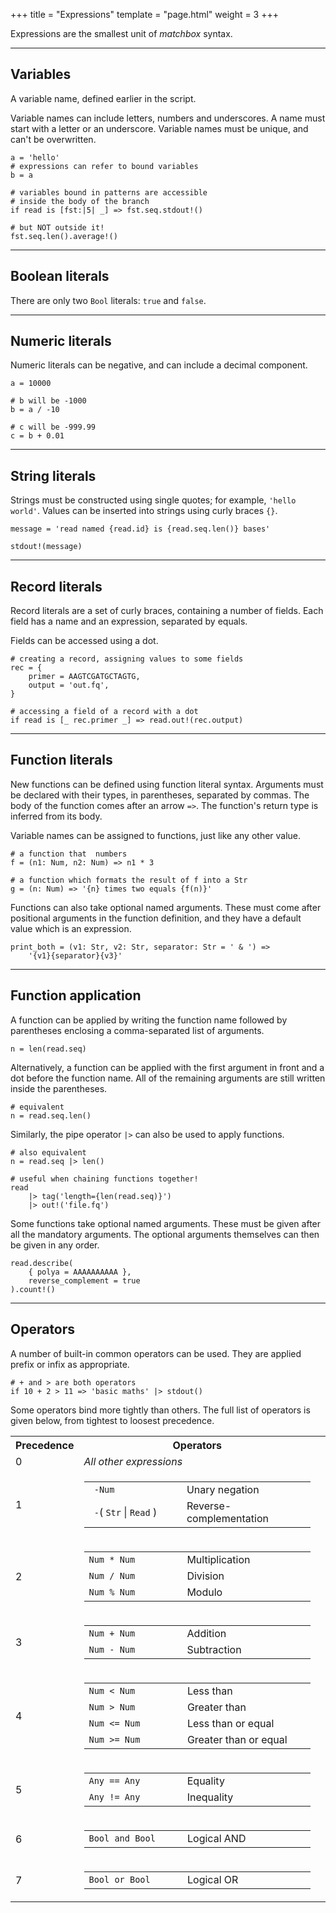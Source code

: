 +++
title = "Expressions"
template = "page.html"
weight = 3
+++

Expressions are the smallest unit of *matchbox* syntax.


<!-- <table>
    <th>Name</th>
    <th>Syntax</th>
    <th>Description</th>
    <tr>
        <td>Boolean literal</td>
        <td><code>true</code>, <code>false</code></td>
        <td>Matches any number of any nucleotides.</td>
    </tr>
    <tr>
        <td>Numeric literal</td>
        <td>n</td>
        <td>Matches any number of any nucleotides.</td>
    </tr>
    <tr>
        <td>String </td>
        <td>n</td>
        <td>Matches any number of any nucleotides.</td>
    </tr>
</table> -->


---

<div class="function_block">

## Variables

A variable name, defined earlier in the script. 

Variable names can include letters, numbers and underscores. A name must start with a letter or an underscore. Variable names must be unique, and can't be overwritten.

```matchbox
a = 'hello'
# expressions can refer to bound variables
b = a

# variables bound in patterns are accessible 
# inside the body of the branch
if read is [fst:|5| _] => fst.seq.stdout!()

# but NOT outside it! 
fst.seq.len().average!()
```

</div>

---

<div class="function_block">

## Boolean literals

There are only two <code class="type">Bool</code> literals: `true` and `false`.

</div>

---

<div class="function_block">

## Numeric literals

Numeric literals can be negative, and can include a decimal component. 

```matchbox
a = 10000

# b will be -1000
b = a / -10

# c will be -999.99
c = b + 0.01
```

</div>

---

<div class="function_block">

## String literals

Strings must be constructed using single quotes; for example, `'hello world'`. Values can be inserted into strings using curly braces `{}`.

```matchbox
message = 'read named {read.id} is {read.seq.len()} bases'

stdout!(message)
```

</div>

---

<div class="function_block">

## Record literals

Record literals are a set of curly braces, containing a number of fields. Each field has a name and an expression, separated by equals. 

Fields can be accessed using a dot.

```matchbox
# creating a record, assigning values to some fields
rec = {
    primer = AAGTCGATGCTAGTG,
    output = 'out.fq',
}

# accessing a field of a record with a dot
if read is [_ rec.primer _] => read.out!(rec.output)
```
</div>

---

<div class="function_block">

## Function literals

New functions can be defined using function literal syntax. Arguments must be declared with their types, in parentheses, separated by commas. The body of the function comes after an arrow `=>`. The function's return type is inferred from its body.

Variable names can be assigned to functions, just like any other value.

```matchbox
# a function that  numbers
f = (n1: Num, n2: Num) => n1 * 3

# a function which formats the result of f into a Str
g = (n: Num) => '{n} times two equals {f(n)}'
```

Functions can also take optional named arguments. These must come after positional arguments in the function definition, and they have a default value which is an expression. 

```matchbox
print_both = (v1: Str, v2: Str, separator: Str = ' & ') =>
    '{v1}{separator}{v3}'
```

</div>

---

<div class="function_block">

## Function application

A function can be applied by writing the function name followed by parentheses enclosing a comma-separated list of arguments.

```matchbox
n = len(read.seq)
```

Alternatively, a function can be applied with the first argument in front and a dot before the function name. All of the remaining arguments are still written inside the parentheses.

```matchbox
# equivalent
n = read.seq.len()
```

Similarly, the pipe operator `|>` can also be used to apply functions.

```matchbox
# also equivalent
n = read.seq |> len()

# useful when chaining functions together!
read 
    |> tag('length={len(read.seq)}') 
    |> out!('file.fq')
```

Some functions take optional named arguments. These must be given after all the mandatory arguments. The optional arguments themselves can then be given in any order.

```matchbox
read.describe(
    { polya = AAAAAAAAAA }, 
    reverse_complement = true
).count!()
```

</div>

---

<div class="function_block">

## Operators

A number of built-in common operators can be used. They are applied prefix or infix as appropriate.

```matchbox
# + and > are both operators
if 10 + 2 > 11 => 'basic maths' |> stdout()
```

Some operators bind more tightly than others. The full list of operators is given below, from tightest to loosest precedence.

<table>
<th>Precedence</th>
<th>Operators</th>

<tr>
<td>0</td><td>
    <i>All other expressions</i><br>
    <!-- <i>Function / method calls</i><br>
    <i>Accessing fields of records</i><br> -->
</td>
<td>
</td>
</tr>

<tr>
<td>1</td><td>
    <table>
        <tr>
            <td style="width:9em"><code> -</code><code class="type">Num</code></td>
            <td style="width:12em">Unary negation</td>
        </tr>
        <tr>
            <td><code> -</code>( <code class="type">Str</code> | <code class="type">Read</code> )</td>
            <td>Reverse-complementation</td>
        </tr>
    </table>
</td>
</tr>

<tr>
<td>2</td><td>
    <table>
        <tr>
            <td style="width:9em"><code class="type">Num</code><code> * </code><code class="type">Num</code></td>
            <td style="width:12em">Multiplication</td>
        </tr>
        <tr>
            <td><code class="type">Num</code><code> / </code><code class="type">Num</code></td>
            <td>Division</td>
        </tr>
        <tr>
            <td><code class="type">Num</code><code> % </code><code class="type">Num</code><br></td>
            <td>Modulo</td>
        </tr>
    </table>
</td>

</tr>

<tr>
<td>3</td><td>
    <table>
        <tr>
            <td style="width:9em"><code class="type">Num</code><code> + </code><code class="type">Num</code></td>
            <td style="width:12em">Addition</td>
        </tr>
        <tr>
            <td><code class="type">Num</code><code> - </code><code class="type">Num</code></td>
            <td>Subtraction</td>
        </tr>
    </table>

</td>
</tr>


<tr>
<td>4</td><td>
    <table>
        <tr>
            <td style="width:9em"><code class="type">Num</code><code> < </code><code class="type">Num</code></td>
            <td style="width:12em">Less than</td>
        </tr>
        <tr>
            <td><code class="type">Num</code><code> > </code><code class="type">Num</code></td>
            <td>Greater than</td>
        </tr>
        <tr>
            <td><code class="type">Num</code><code> <= </code><code class="type">Num</code></td>
            <td>Less than or equal</td>
        </tr>
        <tr>
            <td><code class="type">Num</code><code> >= </code><code class="type">Num</code></td>
            <td>Greater than or equal</td>
        </tr>
    </table>
</td>
</tr>

<tr>
<td>5</td><td>
    <table>
        <tr>
            <td style="width:9em"><code class="type">Any</code><code> == </code><code class="type">Any</code></td>
            <td style="width:12em">Equality</td>
        </tr>
        <tr>
            <td><code class="type">Any</code><code> != </code><code class="type">Any</code></td>
            <td>Inequality</td>
        </tr>
    </table>
</td>
</tr>

<tr>
<td>6</td><td>
    <table>
        <tr>
            <td style="width:9em"><code class="type">Bool</code><code> and </code><code class="type">Bool</code></td>
            <td style="width:12em">Logical AND</td>
        </tr>
    </table>
</td>
</tr>

<tr>
<td>7</td><td>
    <table>
        <tr>
            <td style="width:9em"><code class="type">Bool</code><code> or </code><code class="type">Bool</code></td>
            <td style="width:12em">Logical OR</td>
        </tr>
    </table>
</td>
</tr>

</table>


</div>